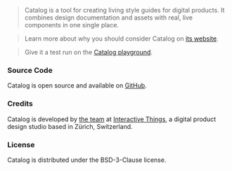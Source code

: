 > Catalog is a tool for creating living style guides for digital products. It combines design documentation and assets with real, live components in one single place.
  
> Learn more about why you should consider Catalog on [its website](https://www.catalog.style).

> Give it a test run on the [Catalog playground](https://www.catalog.style/try).

### Source Code

Catalog is open source and available on [GitHub](https://github.com/interactivethings/catalog/).

### Credits

Catalog is developed by [the team](https://github.com/interactivethings/catalog/blob/master/AUTHORS) at [Interactive Things](https://www.interactivethings.com/), a digital product design studio based in Zürich, Switzerland.

### License

Catalog is distributed under the BSD-3-Clause license.